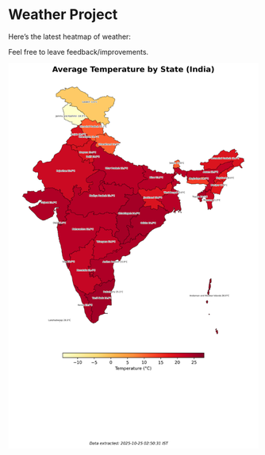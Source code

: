 # Weather Project

Here’s the latest heatmap of weather:

Feel free to leave feedback/improvements.

![India Heatmap](docs/assets/india_heatmap.png?v=FBEDA2)
